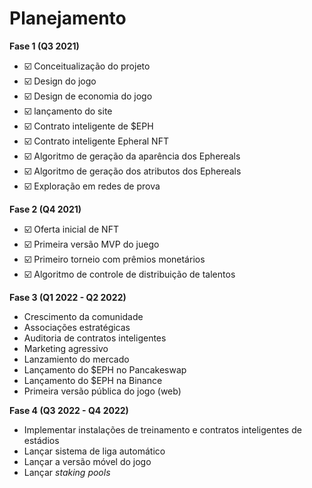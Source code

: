 # Planejamento

**Fase 1 (Q3 2021)**

* ☑️ Conceitualização do projeto
* ☑️ Design do jogo
* ☑️ Design de economia do jogo
* ☑️ lançamento do site
* ☑️ Contrato inteligente de $EPH
* ☑️ Contrato inteligente Epheral NFT
* ☑️ Algoritmo de geração da aparência dos Ephereals
* ☑️ Algoritmo de geração dos atributos dos Ephereals
* ☑️ Exploração em redes de prova

**Fase 2 (Q4 2021)**

* ☑️ Oferta inicial de NFT
* ☑️ Primeira versão MVP do juego
* ☑️ Primeiro torneio com prêmios monetários
* ☑️ Algoritmo de controle de distribuição de talentos

**Fase 3 (Q1 2022 - Q2 2022)**

* Crescimento da comunidade
* Associações estratégicas
* Auditoria de contratos inteligentes
* Marketing agressivo
* Lanzamiento do mercado
* Lançamento do $EPH no Pancakeswap
* Lançamento do $EPH na Binance
* Primeira versão pública do jogo (web)

**Fase 4 (Q3 2022 - Q4 2022)**

* Implementar instalações de treinamento e contratos inteligentes de estádios
* Lançar sistema de liga automático
* Lançar a versão móvel do jogo
* Lançar _staking pools_
